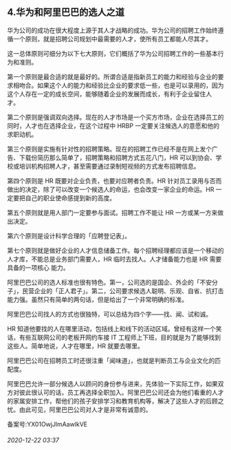 ## 4.华为和阿里巴巴的选人之道
华为公司的成功在很大程度上源于其人才战略的成功。华为公司的招聘工作始终遵循一个原则，就是招聘公司规划中最需要的人才，使所有员工都能人尽其才。 


这一总体原则可细分为以下七大原则，它们概括了华为公司招聘工作的一些基本行为和准则。


第一个原则是最合适的就是最好的。所谓合适是指新员工的能力和经验与企业的要求相吻合。如果这个人的能力和经验比企业的要求低一些，也是可以录用的，因为这个人存在一定的成长空间，能够随着企业的发展而成长，有利于企业留住人才。 


第二个原则是强调双向选择。现在的人才市场是一个买方市场，企业在选择员工的同时，人才也在选择企业，在这个过程中 HRBP 一定要关注候选人的意愿和他的求职动机。 


第三个原则是实施有针对性的招聘策略。现在的招聘工作已经不是在网上发个广告、下载份简历那么简单了，招聘策略和招聘方式五花八门，HR 可以到协会、学校或培训机构招聘人才，甚至需要通过录制短视频的方式发布招聘信息。 


第四个原则是 HR 既要对企业负责，也要对应聘者负责。HR 针对员工录用与否而做出的决定，除了可以改变一个候选人的命运，也会改变一家企业的命运。HR 一定要把自己的职业使命感提到新的高度。 


第五个原则就是用人部门一定要参与面试。招聘工作不能让 HR 一方或某一方来做出决定。 


第六个原则是设计科学合理的「应聘登记表」。


第七个原则就是做好企业的人才信息储备工作。每个招聘经理都应该是一个移动的人才库，不能总是业务部门需要人，HR 临时去找人。人才储备能力也是 HR 需要具备的一项核心 能力。 


阿里巴巴公司的选人标准也很有特色。第一，公司选的是国企、外企的「不安分子」，民营企业的「正人君子」。第二，公司要求候选人聪明、乐观、自省、抗打击能力强。虽然只有简单的两句话，但是给出了一个非常明确的标准。 


阿里巴巴公司找人的方式也很独特，可以总结为四个字——找、闻、试和诚。


HR 知道他要找的人在哪里活动，包括线上和线下的活动区域。曾经有这样一个笑话，有些互联网公司的老板开网约车接 IT 工程师上下班，目的就是为了能够找到这些人。简单地说，人才在哪里，HR 就要去哪里。 


阿里巴巴公司在招聘员工时还很注重「闻味道」，也就是判断员工与企业文化的匹配度。


阿里巴巴允许一部分候选人以顾问的身份参与进来，先体验一下实际工作，如果双方对彼此很认可的话，员工再选择全职加入。阿里巴巴公司还会为他们看重的人才的家属安排工作，帮他们的孩子安排学习和教育机构等，解决了这些人才的后顾之忧。由此可见，阿里巴巴公司对人才是非常有诚意的。 


备案号:YX01OwjJlmAawlkVE


###### 2020-12-22 03:37
